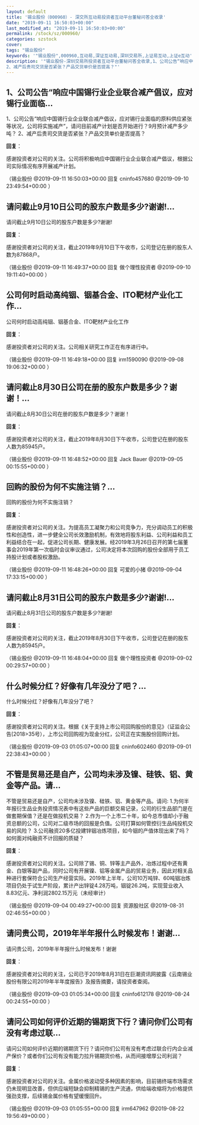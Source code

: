 ```yaml
---
layout: default
title: '锡业股份（000960）- 深交所互动易投资者互动平台董秘问答全收录'
date: "2019-09-11 16:50:03+00:00"
last_modified_at: "2019-09-11 16:50:03+00:00"
permalink: /stock/sz/000960/
categories: szstock
cover: 
tags: "锡业股份"
keywords: '"锡业股份",000960,互动易,深证互动易,深圳交易所,上证易互动,上证e互动'
description: '"锡业股份-深圳交易所投资者互动平台董秘问答全收录,1、公司公告“响应中国锡行业企业联合减产倡议，应对锡行业面临的原料供应紧张等状况，公司将实施减产”，请问目前减产计划是否开始进行？9月预计减产多少吨？
2、减产后贵司交货是否紧张？产品交货单价是否提高？"'
---
```


## 1、公司公告“响应中国锡行业企业联合减产倡议，应对锡行业面临...

1、公司公告“响应中国锡行业企业联合减产倡议，应对锡行业面临的原料供应紧张等状况，公司将实施减产”，请问目前减产计划是否开始进行？9月预计减产多少吨？
2、减产后贵司交货是否紧张？产品交货单价是否提高？

**回复**：

感谢投资者对公司的关注。公司将积极响应中国锡行业企业联合减产倡议，根据公司实际情况有序开展减产计划。 

（锡业股份  @2019-09-11 16:50:03+00:00 回复 cninfo457680  @2019-09-10 23:49:54+00:00 ）

## 请问截止9月10日公司的股东户数是多少?谢谢!...

请问截止9月10日公司的股东户数是多少?谢谢!

**回复**：

感谢投资者对公司的关注，截止2019年9月10日下午收市，公司登记在册的股东人数为87868户。 

（锡业股份  @2019-09-11 16:49:37+00:00 回复 做个理性投资者  @2019-09-10 19:11:40+00:00 ）

## 公司何时启动高纯铟、铟基合金、ITO靶材产业化工作...

公司何时启动高纯铟、铟基合金、ITO靶材产业化工作

**回复**：

感谢投资者对公司的关注。公司相关研究工作正在有序进行中。 

（锡业股份  @2019-09-11 16:49:18+00:00 回复 irm1590090  @2019-09-08 19:06:32+00:00 ）

## 请问截止8月30日公司在册的股东户数是多少？谢谢！...

请问截止8月30日公司在册的股东户数是多少？谢谢！

**回复**：

感谢投资者对公司的关注，截止2019年8月30日下午收市，公司登记在册的股东人数为85945户。 

（锡业股份  @2019-09-11 16:48:52+00:00 回复 Jack Bauer  @2019-09-05 00:15:55+00:00 ）

## 回购的股份为何不实施注销？...

回购的股份为何不实施注销？

**回复**：

感谢投资者对公司的关注。为提高员工凝聚力和公司竞争力，充分调动员工的积极性和创造性，进一步健全公司长效激励机制，有效地将股东利益、公司利益和员工利益结合在一起，促进公司长期、健康发展。经2019年3月26日召开的第七届董事会2019年第一次临时会议审议通过，公司决定将本次回购的股份全部用于员工持股计划或者股权激励。 

（锡业股份  @2019-09-11 16:48:26+00:00 回复 可爱的小猪  @2019-09-04 17:33:15+00:00 ）

## 请问截止8月31日公司的股东户数是多少?谢谢!...

请问截止8月31日公司的股东户数是多少?谢谢!

**回复**：

感谢投资者对公司的关注，截止2019年8月30日下午收市，公司登记在册的股东人数为85945户。 

（锡业股份  @2019-09-11 16:48:04+00:00 回复 做个理性投资者  @2019-09-02 00:29:57+00:00 ）

## 什么时候分红？好像有几年没分了吧？...

什么时候分红？好像有几年没分了吧？

**回复**：

感谢投资者对公司的关注。根据《关于支持上市公司回购股份的意见》（证监会公告[2018>35号），上市公司回购视为现金分红，公司正在实施股份回购计划。 

（锡业股份  @2019-09-03 01:05:07+00:00 回复 cninfo602460  @2019-09-01 22:38:43+00:00 ）

## 不管是贸易还是自产，公司均未涉及镍、硅铁、铝、黄金等产品。请...

不管是贸易还是自产，公司均未涉及镍、硅铁、铝、黄金等产品。请问:
1.为何半年报衍生品业务投资情况表中有这些产品的巨额交易记录，公司的衍生品部门是在做套期保值？还是在做投机交易？
2.作为一个上市二十年，如今总市值却小于融资总额的公司，公司对二级市场的回报是负值。公司打算如何管控衍生品纯投机交易的风险？
3.公司融资20多亿投建锌铟冶炼项目，如今铟的产值体现出来了吗？如何面对纯融资不计回报的质疑？

**回复**：

感谢投资者对公司的关注。公司除了锡、铜、锌等主产品外，冶炼过程中还有黄金、白银等副产品，同时公司有开展镍、铝等金属产品的贸易业务，因此对相关品种进行套保符合公司生产经营实际。2019年上半年，公司10万吨锌、60吨铟冶炼项目仍处于试生产阶段，累计产出锌锭4.28万吨，铟锭26.2吨，实现营业收入8.83亿元、净利润2802.15万元（未经审计） 

（锡业股份  @2019-09-04 00:49:27+00:00 回复 资源股社区  @2019-08-31 02:46:55+00:00 ）

## 请问贵公司，2019年半年报什么时候发布！谢谢...

请问贵公司，2019年半年报什么时候发布！谢谢

**回复**：

感谢投资者对公司的关注，公司已于2019年8月31日在巨潮资讯网披露《云南锡业股份有限公司2019年半年度报告》及报告摘要，请投资者查阅。 

（锡业股份  @2019-09-03 01:05:34+00:00 回复 cninfo612178  @2019-08-24 00:24:55+00:00 ）

## 请问公司如何评价近期的锡期货下行？请问你们公司有没有考虑过联...

请问公司如何评价近期的锡期货下行？请问你们公司有没有考虑过联合行内企业减产保价？或者你们公司有没有能力拉升锡期货价格，从而间接增厚公司利润？

**回复**：

感谢投资者对公司的关注。金属价格波动受多种因素的影响，目前锡终端市场需求仍未现明显改善，但供应端短缺会抑制精锡的生产流通，供给端收缩将为价格提供强劲支撑，后续锡金属价格有望缓慢回升。 

（锡业股份  @2019-09-03 01:05:55+00:00 回复 irm647962  @2019-08-22 19:56:49+00:00 ）

